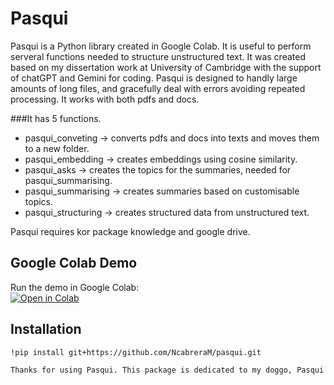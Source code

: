 
# Pasqui

Pasqui is a Python library created in Google Colab. It is useful to perform serveral functions needed to structure unstructured text. It was created based on my dissertation work at University of Cambridge with the support of chatGPT and Gemini for coding.
Pasqui is designed to handly large amounts of long files, and gracefully deal with errors avoiding repeated processing. It works with both pdfs and docs.

###It has 5 functions.
* pasqui_conveting -> converts pdfs and docs into texts and moves them to a new folder.
* pasqui_embedding -> creates embeddings using cosine similarity.
* pasqui_asks -> creates the topics for the summaries, needed for pasqui_summarising.
* pasqui_summarising -> creates summaries based on customisable topics.
* pasqui_structuring -> creates structured data from unstructured text.

Pasqui requires kor package knowledge and google drive.

## Google Colab Demo  
Run the demo in Google Colab:  
[![Open in Colab](https://colab.research.google.com/assets/colab-badge.svg)](https://colab.research.google.com/drive/1BOhuEhxFr-JIVJDLd45YwHBW7HhYWmxg?usp=sharing)

## Installation
```bash
!pip install git+https://github.com/NcabreraM/pasqui.git

Thanks for using Pasqui. This package is dedicated to my doggo, Pasqui! 🐶🐾
